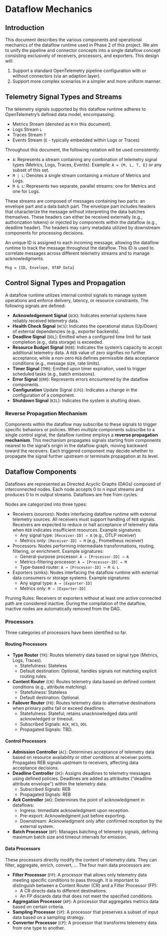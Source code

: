 # Dataflow Mechanics

## Introduction

This document describes the various components and operational mechanics of the dataflow runtime used in Phase 2 of this
project. We aim to unify the pipeline and connector concepts into a single dataflow concept consisting exclusively of
receivers, processors, and exporters. This design will:

1. Support a standard OpenTelemetry pipeline configuration with or without connectors (via an adaption layer).
2. Support more complex scenarios in a simpler and more uniform manner.

## Telemetry Signal Types and Streams

The telemetry signals supported by this dataflow runtime adheres to OpenTelemetry’s defined data model, encompassing:

- Metrics Stream (denoted as `M` in this document).
- Logs Stream `L`
- Traces Stream `T`
- Events Stream (`E` - typically embedded within Logs or Traces)

Throughout this document, the following notation will be used consistently:

- `A`: Represents a stream containing any combination of telemetry signal types (Metrics, Logs, Traces, Events).
  Example: `A = {M, L, T, E}` or any subset of this set.
- `M | L`: Denotes a single stream containing a mixture of Metrics and Logs.
- `M & L`: Represents two separate, parallel streams: one for Metrics and one for Logs.

These streams are composed of messages containing two parts: an envelope part and a data batch part. The envelope part
includes headers that characterize the message without interpreting the data batches themselves. These headers can
either be received externally (e.g., authorization tokens) or injected by components within the dataflow (e.g., deadline
header). The headers may carry metadata utilized by downstream components for processing decisions.

An unique ID is assigned to each incoming message, allowing the dataflow runtime to track the message throughout the
dataflow. This ID is used to correlate messages across different telemetry streams and to manage acknowledgments.

`Msg = {ID, Envelope, OTAP Data}`

## Control Signal Types and Propagation

A dataflow runtime utilizes internal control signals to manage system operations and enforce delivery, latency, or
resource constraints. The following signals are defined:

- **Acknowledgement Signal** (`ACK`): Indicates external systems have reliably received telemetry data.
- **Health Check Signal** (`HCS`): Indicates the operational status (Up/Down) of external dependencies (e.g., exporter
  backends).
- **Deadline Signal** (`DDL`): Emitted when a configured time limit for task completion (e.g., data storage) is exceeded.
- **Resource Budget Signal** (`REB`): Indicates the system’s capacity to accept additional telemetry data. A `REB` value
  of zero signifies no further acceptance, while a non-zero `REB` defines permissible data acceptance conditions (e.g.,
  message size, rate limits).
- **Timer Signal** (`TMR`): Emitted upon timer expiration, used to trigger scheduled tasks (e.g., batch emissions).
- **Error Signal** (`ERR`): Represents errors encountered by the dataflow components.
- **Configuration** Update Signal (`CFG`): Indicates a change in the configuration of a component.
- **Shutdown Signal** (`KIL`): Indicates the system is shutting down.

### Reverse Propagation Mechanism

Components within the dataflow may subscribe to these signals to trigger specific behaviors or policies. When multiple
components subscribe to a single control signal, the dataflow runtime employs a **reverse propagation mechanism**. This
mechanism propagates signals starting from components nearest to the signal’s origin in the dataflow graph, moving
backward toward the receivers. Each triggered component may decide whether to propagate the signal further upstream or
terminate propagation at its level.

## Dataflow Components

Dataflows are represented as Directed Acyclic Graphs (DAGs) composed of interconnected nodes. Each node accepts 0 to n
input streams and produces 0 to m output streams. Dataflows are free from cycles.

Nodes are categorized into three types:

- Receivers (sources): Nodes interfacing dataflow runtime with external telemetry sources. All receivers must support
  handling of `REB` signals. Receivers are expected to reduce or halt acceptance of telemetry data when `REB` indicates
  insufficient resources. Example signatures:
  - Any signal type: `[Receiver-ID] → A` (e.g., OTLP receiver)
  - Metrics only: `[Receiver-ID] → M` (e.g., Prometheus receiver)
- Processors: Nodes performing intermediate transformations, routing, filtering, or enrichment. Example signatures:
  - General-purpose processor: `A → [Processor-ID] → A`
  - Metrics-filtering processor: `A → [Processor-ID] → M`
  - Type-based router: `A → [Processor-ID] → M & L`
- Exporters (sinks): Nodes interfacing the dataflow runtime with external data consumers or storage systems. Example
  signatures:
  - Any signal type: `A → [Exporter-ID]`
  - Metrics only: `M → [Exporter-ID]`

Pruning Rules:
Receivers or exporters without at least one active connected path are considered inactive. During the compilation of the
dataflow, inactive nodes are automatically removed from the DAG.

### Processors

Three categories of processors have been identified so far.

#### Routing Processors

- **Type Router** (`TR`): Routes telemetry data based on signal type (Metrics, Logs, Traces).
  - Statefulness: Stateless
  - Default destination: Optional, handles signals not matching explicit routing rules.
- **Content Router** (`CR`): Routes telemetry data based on defined content conditions (e.g., attribute matching).
  - Statefulness: Stateless
  - Default destination: Optional.
- **Failover Router** (`FR`): Routes telemetry data to alternative destinations when primary paths fail or exceed deadlines.
  - Statefulness: Stateful; retains unacknowledged data until acknowledged or timeout.
  - Subscribed Signals: `ACK`, `HCS`, `DDL`
  - Propagated Signals: TBD.

#### Control Processors

- **Admission Controller** (`AC`): Determines acceptance of telemetry data based on resource availability or other conditions
  at receiver points. Propagates REB signals upstream to receivers, affecting data acceptance decisions.
- **Deadline Controller** (`DC`): Assigns deadlines to telemetry messages using defined policies. Deadlines are added as
  attributes ("deadline attribute envelope") within the telemetry data.
  - Subscribed Signals: REB
  - Propagated Signals: REB
- **Ack Controller** (`AK`): Determines the point of acknowledgment in dataflows:
  - Ingress: Immediate acknowledgment upon reception.
  - Pre-export: Acknowledgment just before exporting.
  - Downstream: Acknowledgment only after confirmed reception by the external system.
- **Batch Processor** (`BP`): Manages batching of telemetry signals, defining maximum batch size and timeout intervals for
  emission.

#### Data Processors

These processors directly modify the content of telemetry data. They can filter, aggregate, enrich, convert, ... The 
four main data processors are:
- **Filter Processor** (`FP`): A processor that allows only telemetry data meeting specific conditions to pass through. It is
  important to distinguish between a Content Router (CR) and a Filter Processor (FP):
  - A CR directs data to different destinations.
  - An FP discards data that does not meet the specified conditions.
- **Aggregation Processor** (`AP`): A processor that aggregates metrics data based on certain criteria.
- **Sampling Processor** (`SP`): A processor that preserves a subset of input data based on a sampling strategy.
- **Converter Processor** (`CP`): A processor that transforms telemetry data from one type to another.
